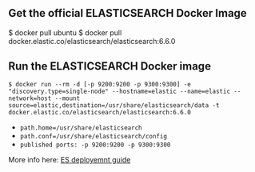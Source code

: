 #

## Get the official ELASTICSEARCH Docker Image

$ docker pull ubuntu
$ docker pull docker.elastic.co/elasticsearch/elasticsearch:6.6.0

## Run the ELASTICSEARCH Docker image

`$ docker run --rm -d [-p 9200:9200 -p 9300:9300] -e "discovery.type=single-node" --hostname=elastic --name=elastic --network=host --mount source=elastic,destination=/usr/share/elasticsearch/data -t docker.elastic.co/elasticsearch/elasticsearch:6.6.0`


* `path.home=/usr/share/elasticsearch`
* `path.conf=/usr/share/elasticsearch/config`
* `published ports: -p 9200:9200 -p 9300:9300`

More info here: [ES deployemnt guide](https://www.elastic.co/guide/en/elasticsearch/reference/current/index.html)

